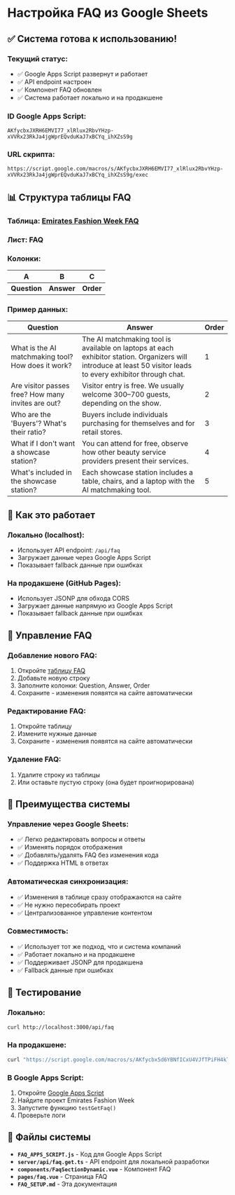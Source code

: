 # Настройка FAQ из Google Sheets

## ✅ Система готова к использованию!

### **Текущий статус:**
- ✅ Google Apps Script развернут и работает
- ✅ API endpoint настроен
- ✅ Компонент FAQ обновлен
- ✅ Система работает локально и на продакшене

### **ID Google Apps Script:**
```
AKfycbxJXRH6EMVI77_xlRlux2RbvYHzp-xVVRx23RkJa4jgWprEQvduKaJ7xBCYq_ihXZsS9g
```

### **URL скрипта:**
```
https://script.google.com/macros/s/AKfycbxJXRH6EMVI77_xlRlux2RbvYHzp-xVVRx23RkJa4jgWprEQvduKaJ7xBCYq_ihXZsS9g/exec
```

## 📊 Структура таблицы FAQ

### **Таблица:** [Emirates Fashion Week FAQ](https://docs.google.com/spreadsheets/d/1FGx4QGu8hqGgRvNXylLEPBhPwynpEUTbI4UJnRcttgg/edit?gid=599193953#gid=599193953)

### **Лист:** FAQ

### **Колонки:**
| A | B | C |
|---|---|---|
| **Question** | **Answer** | **Order** |

### **Пример данных:**
| Question | Answer | Order |
|----------|--------|-------|
| What is the AI matchmaking tool? How does it work? | The AI matchmaking tool is available on laptops at each exhibitor station. Organizers will introduce at least 50 visitor leads to every exhibitor through chat. | 1 |
| Are visitor passes free? How many invites are out? | Visitor entry is free. We usually welcome 300–700 guests, depending on the show. | 2 |
| Who are the 'Buyers'? What's their ratio? | Buyers include individuals purchasing for themselves and for retail stores. | 3 |
| What if I don't want a showcase station? | You can attend for free, observe how other beauty service providers present their services. | 4 |
| What's included in the showcase station? | Each showcase station includes a table, chairs, and a laptop with the AI matchmaking tool. | 5 |

## 🔧 Как это работает

### **Локально (localhost):**
- Использует API endpoint: `/api/faq`
- Загружает данные через Google Apps Script
- Показывает fallback данные при ошибках

### **На продакшене (GitHub Pages):**
- Использует JSONP для обхода CORS
- Загружает данные напрямую из Google Apps Script
- Показывает fallback данные при ошибках

## 📝 Управление FAQ

### **Добавление нового FAQ:**
1. Откройте [таблицу FAQ](https://docs.google.com/spreadsheets/d/1FGx4QGu8hqGgRvNXylLEPBhPwynpEUTbI4UJnRcttgg/edit?gid=599193953#gid=599193953)
2. Добавьте новую строку
3. Заполните колонки: Question, Answer, Order
4. Сохраните - изменения появятся на сайте автоматически

### **Редактирование FAQ:**
1. Откройте таблицу
2. Измените нужные данные
3. Сохраните - изменения появятся на сайте автоматически

### **Удаление FAQ:**
1. Удалите строку из таблицы
2. Или оставьте пустую строку (она будет проигнорирована)

## 🚀 Преимущества системы

### **Управление через Google Sheets:**
- ✅ Легко редактировать вопросы и ответы
- ✅ Изменять порядок отображения
- ✅ Добавлять/удалять FAQ без изменения кода
- ✅ Поддержка HTML в ответах

### **Автоматическая синхронизация:**
- ✅ Изменения в таблице сразу отображаются на сайте
- ✅ Не нужно пересобирать проект
- ✅ Централизованное управление контентом

### **Совместимость:**
- ✅ Использует тот же подход, что и система компаний
- ✅ Работает локально и на продакшене
- ✅ Поддерживает JSONP для продакшена
- ✅ Fallback данные при ошибках

## 🧪 Тестирование

### **Локально:**
```bash
curl http://localhost:3000/api/faq
```

### **На продакшене:**
```bash
curl "https://script.google.com/macros/s/AKfycbx5d6YBNfICxU4VJfTPiFH4kTjmCw4avMcTAHX95XusjGEJcNE7v8-OqPd_s3gSV4wHIw/exec?action=getFaq"
```

### **В Google Apps Script:**
1. Откройте [Google Apps Script](https://script.google.com/)
2. Найдите проект Emirates Fashion Week
3. Запустите функцию `testGetFaq()`
4. Проверьте логи

## 📁 Файлы системы

- **`FAQ_APPS_SCRIPT.js`** - Код для Google Apps Script
- **`server/api/faq.get.ts`** - API endpoint для локальной разработки
- **`components/FaqSectionDynamic.vue`** - Компонент FAQ
- **`pages/faq.vue`** - Страница FAQ
- **`FAQ_SETUP.md`** - Эта документация

